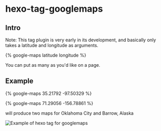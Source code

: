 hexo-tag-googlemaps
===

## Intro ##

Note: This tag plugin is very early in its development, and basically only takes a latitude and longitude as arguments.


{% google-maps latitude longitude  %}


You can put as many as you'd like on a page.

## Example


{% google-maps 35.21792 -97.50329  %}

{% google-maps 71.29056 -156.78861  %}

will produce two maps for Oklahoma City and Barrow, Alaska

![Example of hexo tag for googlemaps](http://i.imgur.com/GkUFew6.png)




